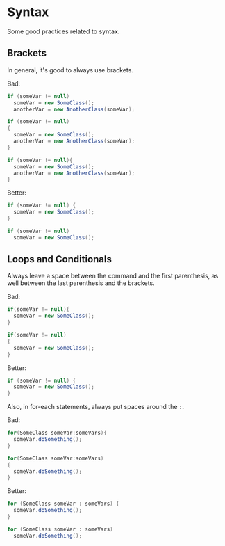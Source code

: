 # Syntax

Some good practices related to syntax.

## Brackets

In general, it's good to always use brackets.

Bad:

```java
if (someVar != null)
  someVar = new SomeClass();
  anotherVar = new AnotherClass(someVar);

if (someVar != null)
{
  someVar = new SomeClass();
  anotherVar = new AnotherClass(someVar);
}

if (someVar != null){
  someVar = new SomeClass();
  anotherVar = new AnotherClass(someVar);
}
```

Better:

```java
if (someVar != null) {
  someVar = new SomeClass();
}

if (someVar != null)
  someVar = new SomeClass();
```

## Loops and Conditionals

Always leave a space between the command and the first parenthesis, as well
between the last parenthesis and the brackets.

Bad:

```java
if(someVar != null){
  someVar = new SomeClass();
}

if(someVar != null)
{
  someVar = new SomeClass();
}
```

Better:

```java
if (someVar != null) {
  someVar = new SomeClass();
}
```

Also, in for-each statements, always put spaces around the `:`.

Bad:

```java
for(SomeClass someVar:someVars){
  someVar.doSomething();
}

for(SomeClass someVar:someVars)
{
  someVar.doSomething();
}
```

Better:

```java
for (SomeClass someVar : someVars) {
  someVar.doSomething();
}

for (SomeClass someVar : someVars)
  someVar.doSomething();
```

